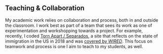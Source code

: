 ## Teaching & Collaboration

My academic work relies on collaboration and process, both in and outside the
classroom. I work best as part of a
team that sees its work as one of experimentation and workshopping towards a
project. For example, recently, I coded [Torn Apart /
Separados](http://xpmethod.plaintext.in/torn-apart/), a site that reflects on
the state of immigration in the US in 2018 and was [covered by
_WIRED_](https://www.wired.com/story/ice-is-everywhere-using-library-science-to-map-child-separation/).
This focus on teamwork and process is one I aim to teach to my students, as
well.
